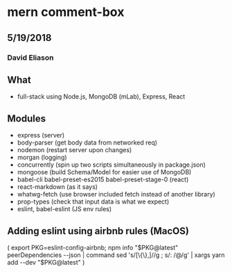 # mern comment-box
## 5/19/2018
### David Eliason

## What
* full-stack using Node.js, MongoDB (mLab), Express, React

## Modules
* express (server)
* body-parser (get body data from networked req)
* nodemon (restart server upon changes)
* morgan (logging)
* concurrently (spin up two scripts simultaneously in package.json)
* mongoose (build Schema/Model for easier use of MongoDB)
* babel-cli babel-preset-es2015 babel-preset-stage-0  (react)
* react-markdown (as it says)
* whatwg-fetch (use browser included fetch instead of another library)
* prop-types (check that input data is what we expect)
* eslint, babel-eslint (JS env rules)

## Adding eslint using airbnb rules (MacOS)

(
  export PKG=eslint-config-airbnb;
  npm info "$PKG@latest" peerDependencies --json | command sed 's/[\{\},]//g ; s/: /@/g' | xargs yarn add --dev "$PKG@latest"
)

## 

